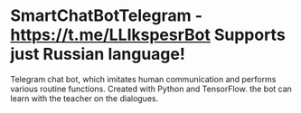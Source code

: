# SmartChatBotTelegram - https://t.me/LLIkspesrBot Supports just Russian language!
Telegram chat bot, which imitates human communication and performs various routine functions. Created with Python and TensorFlow. the bot can learn with the teacher on the dialogues.
